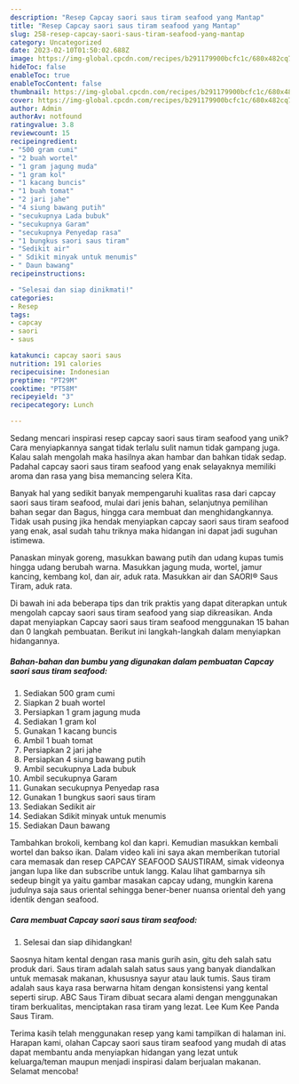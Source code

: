 ```yaml
---
description: "Resep Capcay saori saus tiram seafood yang Mantap"
title: "Resep Capcay saori saus tiram seafood yang Mantap"
slug: 258-resep-capcay-saori-saus-tiram-seafood-yang-mantap
category: Uncategorized
date: 2023-02-10T01:50:02.688Z
image: https://img-global.cpcdn.com/recipes/b291179900bcfc1c/680x482cq70/capcay-saori-saus-tiram-seafood-foto-resep-utama.jpg
hideToc: false
enableToc: true
enableTocContent: false
thumbnail: https://img-global.cpcdn.com/recipes/b291179900bcfc1c/680x482cq70/capcay-saori-saus-tiram-seafood-foto-resep-utama.jpg
cover: https://img-global.cpcdn.com/recipes/b291179900bcfc1c/680x482cq70/capcay-saori-saus-tiram-seafood-foto-resep-utama.jpg
author: Admin
authorAv: notfound
ratingvalue: 3.8
reviewcount: 15
recipeingredient:
- "500 gram cumi"
- "2 buah wortel"
- "1 gram jagung muda"
- "1 gram kol"
- "1 kacang buncis"
- "1 buah tomat"
- "2 jari jahe"
- "4 siung bawang putih"
- "secukupnya Lada bubuk"
- "secukupnya Garam"
- "secukupnya Penyedap rasa"
- "1 bungkus saori saus tiram"
- "Sedikit air"
- " Sdikit minyak untuk menumis"
- " Daun bawang"
recipeinstructions:

- "Selesai dan siap dinikmati!"
categories:
- Resep
tags:
- capcay
- saori
- saus

katakunci: capcay saori saus 
nutrition: 191 calories
recipecuisine: Indonesian
preptime: "PT29M"
cooktime: "PT58M"
recipeyield: "3"
recipecategory: Lunch

---
```





Sedang mencari inspirasi resep capcay saori saus tiram seafood yang unik? Cara menyiapkannya sangat tidak terlalu sulit namun tidak gampang juga. Kalau salah mengolah maka hasilnya akan hambar dan bahkan tidak sedap. Padahal capcay saori saus tiram seafood yang enak selayaknya memiliki aroma dan rasa yang bisa memancing selera Kita.





Banyak hal yang sedikit banyak mempengaruhi kualitas rasa dari capcay saori saus tiram seafood, mulai dari jenis bahan, selanjutnya pemilihan bahan segar dan Bagus, hingga cara membuat dan menghidangkannya. Tidak usah pusing jika hendak menyiapkan capcay saori saus tiram seafood yang enak,      asal sudah tahu triknya maka hidangan ini dapat jadi suguhan istimewa.














Panaskan minyak goreng, masukkan bawang putih dan udang kupas tumis hingga udang berubah warna. Masukkan jagung muda, wortel, jamur kancing, kembang kol, dan air, aduk rata. Masukkan air dan SAORI® Saus Tiram, aduk rata.






Di bawah ini ada beberapa tips dan trik praktis yang dapat diterapkan untuk mengolah capcay saori saus tiram seafood yang siap dikreasikan. Anda dapat menyiapkan Capcay saori saus tiram seafood menggunakan 15 bahan dan 0 langkah pembuatan. Berikut ini langkah-langkah dalam menyiapkan hidangannya.

<!--inarticleads1-->

##### Bahan-bahan dan bumbu yang digunakan dalam pembuatan Capcay saori saus tiram seafood:

1. Sediakan 500 gram cumi
1. Siapkan 2 buah wortel
1. Persiapkan 1 gram jagung muda
1. Sediakan 1 gram kol
1. Gunakan 1 kacang buncis
1. Ambil 1 buah tomat
1. Persiapkan 2 jari jahe
1. Persiapkan 4 siung bawang putih
1. Ambil secukupnya Lada bubuk
1. Ambil secukupnya Garam
1. Gunakan secukupnya Penyedap rasa
1. Gunakan 1 bungkus saori saus tiram
1. Sediakan Sedikit air
1. Sediakan  Sdikit minyak untuk menumis
1. Sediakan  Daun bawang


Tambahkan brokoli, kembang kol dan kapri. Kemudian masukkan kembali wortel dan bakso ikan. Dalam video kali ini saya akan memberikan tutorial cara memasak dan resep CAPCAY SEAFOOD SAUSTIRAM, simak videonya jangan lupa like dan subscribe untuk langg. Kalau lihat gambarnya sih sedeup bingit ya yaitu gambar masakan capcay udang, mungkin karena judulnya saja saus oriental sehingga bener-bener nuansa oriental deh yang identik dengan seafood. 

<!--inarticleads2-->

##### Cara membuat Capcay saori saus tiram seafood:


1. Selesai dan siap dihidangkan!

Saosnya hitam kental dengan rasa manis gurih asin, gitu deh salah satu produk dari. Saus tiram adalah salah satus saus yang banyak diandalkan untuk memasak makanan, khususnya sayur atau lauk tumis. Saus tiram adalah saus kaya rasa berwarna hitam dengan konsistensi yang kental seperti sirup. ABC Saus Tiram dibuat secara alami dengan menggunakan tiram berkualitas, menciptakan rasa tiram yang lezat. Lee Kum Kee Panda Saus Tiram. 

Terima kasih telah menggunakan resep yang kami tampilkan di halaman ini. Harapan kami, olahan Capcay saori saus tiram seafood yang mudah di atas dapat membantu anda menyiapkan hidangan yang lezat untuk keluarga/teman maupun menjadi inspirasi dalam berjualan makanan. Selamat mencoba!
